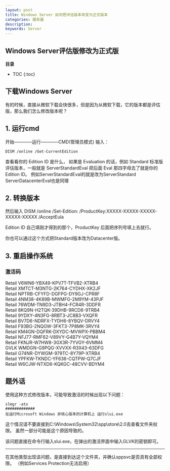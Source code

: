 ```yaml
---
layout: post
title: Windows Server 如何把评估版本改变为正式版本
categories: 服务器
description: 
keywords: Server
---
```


## Windows Server评估版修改为正式版

**目录**

* TOC
{:toc}

## 下载Windows Server
有的时候，直接从微软下载会快很多，但是因为从微软下载，它的版本都是评估版，那么我们怎么修改版本呢？

## 1. 运行cmd
开始————运行————CMD(管理员模式) 
输入：   
```
DISM /online /Get-CurrentEdition
```
查看看你的 Edition ID 是什么，
如果是 Evaluation 的话，例如 Standard 标准版评估版本，一般就是
ServerStandardEval 把后面 Eval 那四字母去了就是你的 Edition ID。
例如ServerStandardEval的就是改为ServerStandard
ServerDatacenterEval也是同理

## 2. 转换版本
然后输入
DISM /online /Set-Edition: /ProductKey:XXXXX-XXXXX-XXXXX-XXXXX-XXXXX /AcceptEula  
  
Edition ID 自己填刚才得到的那个，ProductKey 后面把序列号填上去就行。  

你也可以通过这个方式把Standard版本改为Datacenter版。

## 3. 重启操作系统
  


### 激活码
Retail V6WN6-YBX49-KPV7T-TFVB2-XTRB4  
Retail XMTCT-M3NTG-2K764-CYDHX-XK2JF  
Retail NPTRB-CFYFD-DGFPG-DY9GJ-CPR8F  
Retail 4NM38-4K89B-MWMFG-2M9YM-43PJF  
Retail 76WDM-TN9D3-JTBH4-FCR4R-3DDFR  
Retail	8KQ9N-H2TQK-39DHB-9RCD8-9TRB4  
Retail	9YDXY-4N3FG-8RBT3-JC8B3-VXQFR  
Retail	BV7D6-NDRFX-TYDH6-8YBQV-DRVY4  
Retail	F93BG-2NQGW-3FKT3-7P8MK-3RVY4  
Retail	KM4GN-DQFRK-DXYDC-MVWPX-PBBM4  
Retail	NFJ77-RMF62-V89VY-G4B7Y-VQYM4  
Retail	FKNJR-W7HW8-3GX3R-7YVGY-6VMM4  
GVLK	WMDGN-G9PQG-XVVXX-R3X43-63DFG  
Retail	G74NR-DYWGM-979TC-8Y79P-XTRB4  
Retail	YPFKW-TKNDC-YF636-CQTPW-Q7CJF  
Retail	W6CJW-NTXD6-KQKGC-48CVV-BDYM4  

## 题外话
使用这种方式修改版本，可能导致激活的时候出现以下问题：
```
slmgr -ato
#############
在运行Microsoft Windows 非核心版本的计算机上 运行slui.exe
```

这个情况请不要直接到C:\Windows\System32\spp\store\2.0去查看文件夹权限。
虽然一部分可能是这个原因导致的。

该问题直接在命令行输入slui.exe，在弹出的激活界面中输入GLVK的密钥即可。  

-------------
在其他类型出现该问题，是直接到达这个文件夹，并确认sppsvc是否具有全部权限。
（例如Services Protection无法启用）